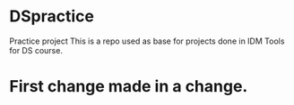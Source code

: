 # DSpractice
Practice project
This is a repo used as base for projects done in IDM Tools for DS course. 
# First change made in a change.
